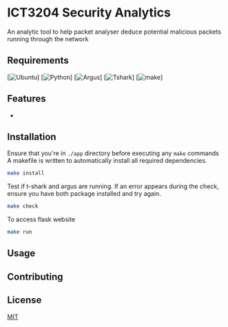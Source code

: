 # ICT3204 Security Analytics

<Introduction>
An analytic tool to help packet analyser deduce potential malicious packets running through the network

## Requirements
[![Ubuntu](https://img.shields.io/badge/Ubuntu-21.04-green)]
[![Python](https://img.shields.io/badge/Python-3.9.5-blue)]
[![Argus](https://img.shields.io/badge/argus--server-2%3A3.0.8.2--2ubuntu1-blue)]
[![Tshark](https://img.shields.io/badge/tshark-3.4.4--1ubuntu1-blue)]
[![make](https://img.shields.io/badge/make-4.3--4ubuntu1-blue)]

## Features
- 

## Installation

Ensure that you're in ```./app``` directory before executing any ```make``` commands
A makefile is written to automatically install all required dependencies. 
```bash
make install
```

Test if t-shark and argus are running. If an error appears during the check, ensure you have both package installed and try again.
```bash
make check
```

To access flask website
```bash
make run
```

## Usage



## Contributing
<Contributors>

## License
[MIT](https://choosealicense.com/licenses/mit/)